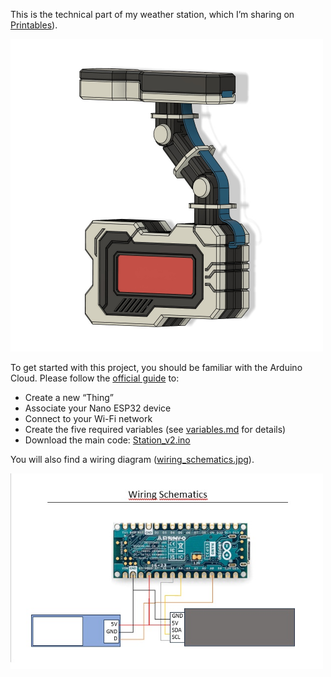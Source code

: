 
This is the technical part of my weather station, which I’m sharing on [Printables](https://www.printables.com/@Staldy/models)).

<img src="weather_station.jpg" alt="Weather Station Preview" width="500">

To get started with this project, you should be familiar with the Arduino Cloud. Please follow the [official guide](https://docs.arduino.cc/arduino-cloud/guides/overview/) to:

- Create a new “Thing”
- Associate your Nano ESP32 device
- Connect to your Wi-Fi network
- Create the five required variables (see [variables.md](https://github.com/staldy/weather_station/blob/main/variables.md) for details)
- Download the main code: [Station_v2.ino](https://github.com/staldy/weather_station/blob/main/Station_V2.ino) 

You will also find a wiring diagram ([wiring_schematics.jpg](https://github.com/staldy/weather_station/blob/main/wiring_schematics.jpg)).

<img src="wiring_schematics.jpg" alt="Weather Station Preview" width="500">

